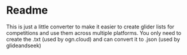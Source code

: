 # Readme

This is just a little converter to make it easier to create glider lists for competitions and use them across multiple platforms.
You only need to create the .txt (used by ogn.cloud) and can convert it to .json (used by glideandseek)
